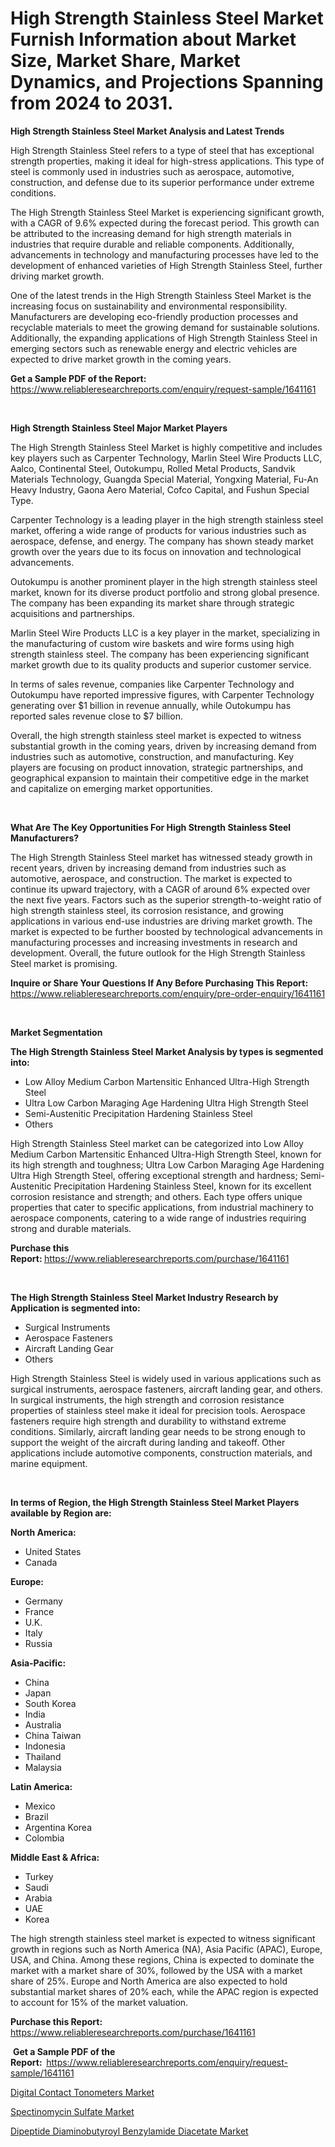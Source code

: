 <p><h1>High Strength Stainless Steel Market Furnish Information about Market Size, Market Share, Market Dynamics, and Projections Spanning from 2024 to 2031.</h1></p><p><strong>High Strength Stainless Steel Market Analysis and Latest Trends</strong></p>
<p><p>High Strength Stainless Steel refers to a type of steel that has exceptional strength properties, making it ideal for high-stress applications. This type of steel is commonly used in industries such as aerospace, automotive, construction, and defense due to its superior performance under extreme conditions.</p><p>The High Strength Stainless Steel Market is experiencing significant growth, with a CAGR of 9.6% expected during the forecast period. This growth can be attributed to the increasing demand for high strength materials in industries that require durable and reliable components. Additionally, advancements in technology and manufacturing processes have led to the development of enhanced varieties of High Strength Stainless Steel, further driving market growth.</p><p>One of the latest trends in the High Strength Stainless Steel Market is the increasing focus on sustainability and environmental responsibility. Manufacturers are developing eco-friendly production processes and recyclable materials to meet the growing demand for sustainable solutions. Additionally, the expanding applications of High Strength Stainless Steel in emerging sectors such as renewable energy and electric vehicles are expected to drive market growth in the coming years.</p></p>
<p><strong>Get a Sample PDF of the Report:&nbsp;</strong> <a href="https://www.reliableresearchreports.com/enquiry/request-sample/1641161">https://www.reliableresearchreports.com/enquiry/request-sample/1641161</a></p>
<p>&nbsp;</p>
<p><strong>High Strength Stainless Steel Major Market Players</strong></p>
<p><p>The High Strength Stainless Steel Market is highly competitive and includes key players such as Carpenter Technology, Marlin Steel Wire Products LLC, Aalco, Continental Steel, Outokumpu, Rolled Metal Products, Sandvik Materials Technology, Guangda Special Material, Yongxing Material, Fu-An Heavy Industry, Gaona Aero Material, Cofco Capital, and Fushun Special Type.</p><p>Carpenter Technology is a leading player in the high strength stainless steel market, offering a wide range of products for various industries such as aerospace, defense, and energy. The company has shown steady market growth over the years due to its focus on innovation and technological advancements.</p><p>Outokumpu is another prominent player in the high strength stainless steel market, known for its diverse product portfolio and strong global presence. The company has been expanding its market share through strategic acquisitions and partnerships.</p><p>Marlin Steel Wire Products LLC is a key player in the market, specializing in the manufacturing of custom wire baskets and wire forms using high strength stainless steel. The company has been experiencing significant market growth due to its quality products and superior customer service.</p><p>In terms of sales revenue, companies like Carpenter Technology and Outokumpu have reported impressive figures, with Carpenter Technology generating over $1 billion in revenue annually, while Outokumpu has reported sales revenue close to $7 billion.</p><p>Overall, the high strength stainless steel market is expected to witness substantial growth in the coming years, driven by increasing demand from industries such as automotive, construction, and manufacturing. Key players are focusing on product innovation, strategic partnerships, and geographical expansion to maintain their competitive edge in the market and capitalize on emerging market opportunities.</p></p>
<p>&nbsp;</p>
<p><strong>What Are The Key Opportunities For High Strength Stainless Steel Manufacturers?</strong></p>
<p><p>The High Strength Stainless Steel market has witnessed steady growth in recent years, driven by increasing demand from industries such as automotive, aerospace, and construction. The market is expected to continue its upward trajectory, with a CAGR of around 6% expected over the next five years. Factors such as the superior strength-to-weight ratio of high strength stainless steel, its corrosion resistance, and growing applications in various end-use industries are driving market growth. The market is expected to be further boosted by technological advancements in manufacturing processes and increasing investments in research and development. Overall, the future outlook for the High Strength Stainless Steel market is promising.</p></p>
<p><strong>Inquire or Share Your Questions If Any Before Purchasing This Report:</strong> <a href="https://www.reliableresearchreports.com/enquiry/pre-order-enquiry/1641161">https://www.reliableresearchreports.com/enquiry/pre-order-enquiry/1641161</a></p>
<p>&nbsp;</p>
<p><strong>Market Segmentation</strong></p>
<p><strong>The High Strength Stainless Steel Market Analysis by types is segmented into:</strong></p>
<p><ul><li>Low Alloy Medium Carbon Martensitic Enhanced Ultra-High Strength Steel</li><li>Ultra Low Carbon Maraging Age Hardening Ultra High Strength Steel</li><li>Semi-Austenitic Precipitation Hardening Stainless Steel</li><li>Others</li></ul></p>
<p><p>High Strength Stainless Steel market can be categorized into Low Alloy Medium Carbon Martensitic Enhanced Ultra-High Strength Steel, known for its high strength and toughness; Ultra Low Carbon Maraging Age Hardening Ultra High Strength Steel, offering exceptional strength and hardness; Semi-Austenitic Precipitation Hardening Stainless Steel, known for its excellent corrosion resistance and strength; and others. Each type offers unique properties that cater to specific applications, from industrial machinery to aerospace components, catering to a wide range of industries requiring strong and durable materials.</p></p>
<p><strong>Purchase this Report:&nbsp;</strong><a href="https://www.reliableresearchreports.com/purchase/1641161">https://www.reliableresearchreports.com/purchase/1641161</a></p>
<p>&nbsp;</p>
<p><strong>The High Strength Stainless Steel Market Industry Research by Application is segmented into:</strong></p>
<p><ul><li>Surgical Instruments</li><li>Aerospace Fasteners</li><li>Aircraft Landing Gear</li><li>Others</li></ul></p>
<p><p>High Strength Stainless Steel is widely used in various applications such as surgical instruments, aerospace fasteners, aircraft landing gear, and others. In surgical instruments, the high strength and corrosion resistance properties of stainless steel make it ideal for precision tools. Aerospace fasteners require high strength and durability to withstand extreme conditions. Similarly, aircraft landing gear needs to be strong enough to support the weight of the aircraft during landing and takeoff. Other applications include automotive components, construction materials, and marine equipment.</p></p>
<p>&nbsp;</p>
<p><strong>In terms of Region, the High Strength Stainless Steel Market Players available by Region are:</strong></p>
<p>
    <p> <strong> North America: </strong>
        <ul>
            <li>United States</li>
            <li>Canada</li>
        </ul>
        </p> 
    <p> <strong> Europe: </strong>
        <ul>
            <li>Germany</li>
            <li>France</li>
            <li>U.K.</li>
            <li>Italy</li>
            <li>Russia</li>
        </ul>
        </p> 
    <p> <strong> Asia-Pacific: </strong>
        <ul>
            <li>China</li>
            <li>Japan</li>
            <li>South Korea</li>
            <li>India</li>
            <li>Australia</li>
            <li>China Taiwan</li>
            <li>Indonesia</li>
            <li>Thailand</li>
            <li>Malaysia</li>
        </ul>
        </p> 
    <p> <strong> Latin America: </strong>
        <ul>
            <li>Mexico</li>
            <li>Brazil</li>
            <li>Argentina Korea</li>
            <li>Colombia</li>
        </ul>
        </p> 
    <p> <strong> Middle East & Africa: </strong>
        <ul>
            <li>Turkey</li>
            <li>Saudi</li>
            <li>Arabia</li>
            <li>UAE</li>
            <li>Korea</li>
        </ul>
    </p>
    </p>
<p><p>The high strength stainless steel market is expected to witness significant growth in regions such as North America (NA), Asia Pacific (APAC), Europe, USA, and China. Among these regions, China is expected to dominate the market with a market share of 30%, followed by the USA with a market share of 25%. Europe and North America are also expected to hold substantial market shares of 20% each, while the APAC region is expected to account for 15% of the market valuation.</p></p>
<p><strong>Purchase this Report: </strong><a href="https://www.reliableresearchreports.com/purchase/1641161">https://www.reliableresearchreports.com/purchase/1641161</a></p>
<p>&nbsp;<strong>Get a Sample PDF of the Report:&nbsp;&nbsp;</strong><a href="https://www.reliableresearchreports.com/enquiry/request-sample/1641161">https://www.reliableresearchreports.com/enquiry/request-sample/1641161</a></p>
<p><strong></strong></p>
<p><p><a href="https://automatic-knee-4c7.notion.site/Digital-Contact-Tonometers-Market-Research-Report-Reveals-The-Latest-Trends-And-Opportunities-of-thi-baeb897916fb477aa7c129b2a82afe2c">Digital Contact Tonometers Market</a></p><p><a href="https://github.com/jerrycopelandthomaswsqd8q/Market-Research-Report-List-1/blob/main/spectinomycin-sulfate-market.md">Spectinomycin Sulfate Market</a></p><p><a href="https://github.com/brenzgnarento/Market-Research-Report-List-1/blob/main/dipeptide-diaminobutyroyl-benzylamide-diacetate-market.md">Dipeptide Diaminobutyroyl Benzylamide Diacetate Market</a></p></p>